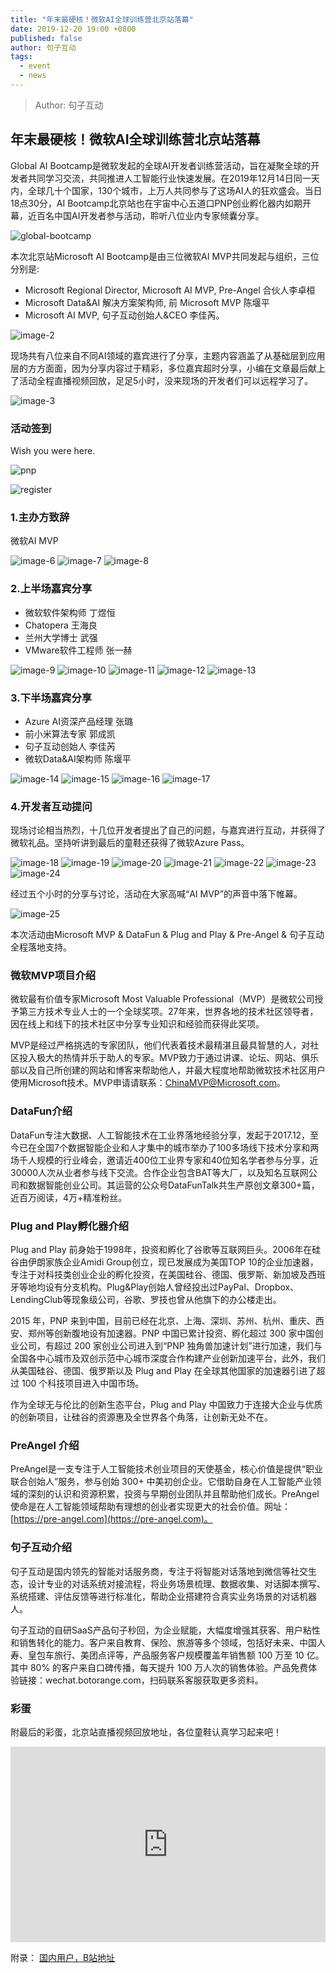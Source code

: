```yaml
---
title: "年末最硬核！微软AI全球训练营北京站落幕"
date: 2019-12-20 19:00 +0800
published: false
author: 句子互动
tags:
  - event
  - news
---
```


 > Author: 句子互动

## 年末最硬核！微软AI全球训练营北京站落幕

Global AI Bootcamp是微软发起的全球AI开发者训练营活动，旨在凝聚全球的开发者共同学习交流，共同推进人工智能行业快速发展。在2019年12月14日同一天内，全球几十个国家，130个城市，上万人共同参与了这场AI人的狂欢盛会。当日18点30分，AI Bootcamp北京站也在宇宙中心五道口PNP创业孵化器内如期开幕，近百名中国AI开发者参与活动，聆听八位业内专家倾囊分享。

![global-bootcamp](/assets/2019/microsoft-ai-global-training-camp/image-1.png)

本次北京站Microsoft AI Bootcamp是由三位微软AI MVP共同发起与组织，三位分别是:

- Microsoft Regional Director, Microsoft AI MVP, Pre-Angel 合伙人李卓桓
- Microsoft Data&AI 解决方案架构师, 前 Microsoft MVP 陈堰平
- Microsoft AI MVP, 句子互动创始人&CEO 李佳芮。

![image-2](/assets/2019/microsoft-ai-global-training-camp/image-2.png)

现场共有八位来自不同AI领域的嘉宾进行了分享，主题内容涵盖了从基础层到应用层的方方面面，因为分享内容过于精彩，多位嘉宾超时分享，小编在文章最后献上了活动全程直播视频回放，足足5小时，没来现场的开发者们可以远程学习了。

![image-3](/assets/2019/microsoft-ai-global-training-camp/image-3.png)

### 活动签到

Wish you were here.

![pnp](/assets/2019/microsoft-ai-global-training-camp/image-5.png)

![register](/assets/2019/microsoft-ai-global-training-camp/image-4.png)

### 1.主办方致辞

微软AI MVP

![image-6](/assets/2019/microsoft-ai-global-training-camp/image-6.png)
![image-7](/assets/2019/microsoft-ai-global-training-camp/image-7.png)
![image-8](/assets/2019/microsoft-ai-global-training-camp/image-8.png)

### 2.上半场嘉宾分享

- 微软软件架构师  丁煜恒
- Chatopera  王海良
- 兰州大学博士  武强
- VMware软件工程师  张一赫

![image-9](/assets/2019/microsoft-ai-global-training-camp/image-9.png)
![image-10](/assets/2019/microsoft-ai-global-training-camp/image-10.png)
![image-11](/assets/2019/microsoft-ai-global-training-camp/image-11.png)
![image-12](/assets/2019/microsoft-ai-global-training-camp/image-12.png)
![image-13](/assets/2019/microsoft-ai-global-training-camp/image-13.png)

### 3.下半场嘉宾分享

- Azure AI资深产品经理  张璐
- 前小米算法专家  郭成凯
- 句子互动创始人  李佳芮
- 微软Data&AI架构师  陈堰平

![image-14](/assets/2019/microsoft-ai-global-training-camp/image-14.png)
![image-15](/assets/2019/microsoft-ai-global-training-camp/image-15.png)
![image-16](/assets/2019/microsoft-ai-global-training-camp/image-16.png)
![image-17](/assets/2019/microsoft-ai-global-training-camp/image-17.png)

### 4.开发者互动提问

现场讨论相当热烈，十几位开发者提出了自己的问题，与嘉宾进行互动，并获得了微软礼品。坚持听讲到最后的童鞋还获得了微软Azure Pass。

![image-18](/assets/2019/microsoft-ai-global-training-camp/image-18.png)
![image-19](/assets/2019/microsoft-ai-global-training-camp/image-19.png)
![image-20](/assets/2019/microsoft-ai-global-training-camp/image-20.png)
![image-21](/assets/2019/microsoft-ai-global-training-camp/image-21.png)
![image-22](/assets/2019/microsoft-ai-global-training-camp/image-22.png)
![image-23](/assets/2019/microsoft-ai-global-training-camp/image-23.png)
![image-24](/assets/2019/microsoft-ai-global-training-camp/image-24.png)

经过五个小时的分享与讨论，活动在大家高喊“AI MVP”的声音中落下帷幕。

![image-25](/assets/2019/microsoft-ai-global-training-camp/image-25.png)

本次活动由Microsoft MVP & DataFun & Plug and Play & Pre-Angel & 句子互动全程落地支持。

### 微软MVP项目介绍

微软最有价值专家Microsoft Most Valuable Professional（MVP）是微软公司授予第三方技术专业人士的一个全球奖项。27年来，世界各地的技术社区领导者，因在线上和线下的技术社区中分享专业知识和经验而获得此奖项。

MVP是经过严格挑选的专家团队，他们代表着技术最精湛且最具智慧的人，对社区投入极大的热情并乐于助人的专家。MVP致力于通过讲课、论坛、网站、俱乐部以及自己所创建的网站和博客来帮助他人，并最大程度地帮助微软技术社区用户使用Microsoft技术。MVP申请请联系：ChinaMVP@Microsoft.com。

### DataFun介绍

DataFun专注大数据、人工智能技术在工业界落地经验分享，发起于2017.12，至今已在全国7个数据智能企业和人才集中的城市举办了100多场线下技术分享和两场千人规模的行业峰会，邀请近400位工业界专家和40位知名学者参与分享，近30000人次从业者参与线下交流。合作企业包含BAT等大厂，以及知名互联网公司和数据智能创业公司。其运营的公众号DataFunTalk共生产原创文章300+篇，近百万阅读，4万+精准粉丝。

### Plug and Play孵化器介绍

Plug and Play 前身始于1998年，投资和孵化了谷歌等互联网巨头。2006年在硅谷由伊朗家族企业Amidi Group创立，现已发展成为美国TOP 10的企业加速器，专注于对科技类创业企业的孵化投资，在美国硅谷、德国、俄罗斯、新加坡及西班牙等地均设有分支机构。Plug&Play创始人曾经投出过PayPal、Dropbox、LendingClub等现象级公司，谷歌、罗技也曾从他旗下的办公楼走出。

2015 年，PNP 来到中国，目前已经在北京、上海、深圳、苏州、杭州、重庆、西安、郑州等创新腹地设有加速器。PNP 中国已累计投资、孵化超过 300 家中国创业公司，有超过 200 家创业公司进入到“PNP 独角兽加速计划”进行加速，我们与全国各中心城市及双创示范中心城市深度合作构建产业创新加速平台，此外，我们从美国硅谷、德国、俄罗斯以及 Plug and Play 在全球其他国家的加速器引进了超过 100 个科技项目进入中国市场。

作为全球无与伦比的创新生态平台，Plug and Play 中国致力于连接大企业与优质的创新项目，让硅谷的资源惠及全世界各个角落，让创新无处不在。

### PreAngel 介绍

PreAngel是一支专注于人工智能技术创业项目的天使基金，核心价值是提供“职业联合创始人”服务，参与创始 300+ 中美初创企业。它借助自身在人工智能产业领域的深刻的认识和资源积累，投资与早期创业团队并且帮助他们成长。PreAngel使命是在人工智能领域帮助有理想的创业者实现更大的社会价值。网址：[https://pre-angel.com](https://pre-angel.com)。

### 句子互动介绍

句子互动是国内领先的智能对话服务商，专注于将智能对话落地到微信等社交生态，设计专业的对话系统对接流程，将业务场景梳理、数据收集、对话脚本撰写、系统搭建、评估反馈等进行标准化，帮助企业搭建符合真实业务场景的对话机器人。

句子互动的自研SaaS产品句子秒回，为企业赋能，大幅度增强其获客、用户粘性和销售转化的能力。客户来自教育、保险、旅游等多个领域，包括好未来、中国人寿、皇包车旅行、美团点评等，产品服务客户规模覆盖年销售额 100 万至 10 亿。其中 80% 的客户来自口碑传播，每天提升 100 万人次的销售体验。产品免费体验链接：wechat.botorange.com，扫码联系客服获取更多资料。

### 彩蛋

附最后的彩蛋，北京站直播视频回放地址，各位童鞋认真学习起来吧！

<div class="video-container" style="
    position: relative;
    padding-bottom:56.25%;
    padding-top:30px;
    height:0;
    overflow:hidden;
">
<iframe width="560" height="315" src="https://www.youtube.com/embed/jKbMFxDw0T4?start=210" frameborder="0" allowfullscreen="" style="
    position: absolute;
    top:0;
    left:0;
    width:100%;
    height:100%;
"></iframe></div>

附录： [国内用户，B站地址](https://www.bilibili.com/video/av80153181/)

